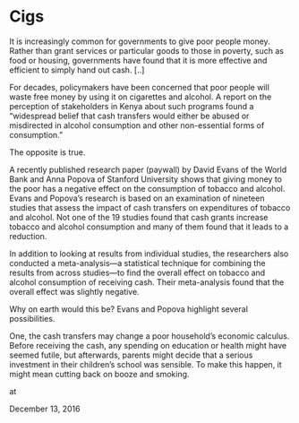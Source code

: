 # Cigs
It is increasingly common for governments to give poor people money. Rather than grant services or particular goods to those in poverty, such as food or housing, governments have found that it is more effective and efficient to simply hand out cash. [..]

For decades, policymakers have been concerned that poor people will waste free money by using it on cigarettes and alcohol. A report on the perception of stakeholders in Kenya about such programs found a “widespread belief that cash transfers would either be abused or misdirected in alcohol consumption and other non-essential forms of consumption.”

The opposite is true.

A recently published research paper (paywall) by David Evans of the World Bank and Anna Popova of Stanford University shows that giving money to the poor has a negative effect on the consumption of tobacco and alcohol. Evans and Popova’s research is based on an examination of nineteen studies that assess the impact of cash transfers on expenditures of tobacco and alcohol. Not one of the 19 studies found that cash grants increase tobacco and alcohol consumption and many of them found that it leads to a reduction.

In addition to looking at results from individual studies, the researchers also conducted a meta-analysis—a statistical technique for combining the results from across studies—to find the overall effect on tobacco and alcohol consumption of receiving cash. Their meta-analysis found that the overall effect was slightly negative.

Why on earth would this be? Evans and Popova highlight several possibilities.

One, the cash transfers may change a poor household’s economic calculus. Before receiving the cash, any spending on education or health might have seemed futile, but afterwards, parents might decide that a serious investment in their children’s school was sensible. To make this happen, it might mean cutting back on booze and smoking.










at

December 13, 2016















